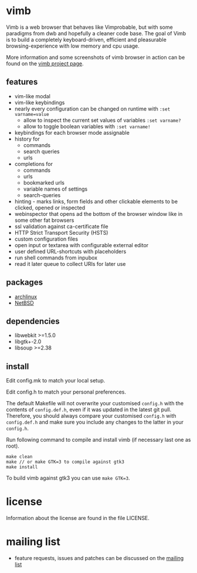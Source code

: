 # vimb
Vimb is a web browser that behaves like Vimprobable, but with some
paradigms from dwb and hopefully a cleaner code base. The goal of Vimb is to
build a completely keyboard-driven, efficient and pleasurable
browsing-experience with low memory and cpu usage.

More information and some screenshots of vimb browser in action can be found on
the [vimb project page][vimb].

## features
- vim-like modal
- vim-like keybindings
- nearly every configuration can be changed on runtime with `:set varname=value`
  - allow to inspect the current set values of variables `:set varname?`
  - allow to toggle boolean variables with `:set varname!`
- keybindings for each browser mode assignable
- history for
  - commands
  - search queries
  - urls
- completions for
  - commands
  - urls
  - bookmarked urls
  - variable names of settings
  - search-queries
- hinting - marks links, form fields and other clickable elements to be
  clicked, opened or inspected
- webinspector that opens ad the bottom of the browser window like in some
  other fat browsers
- ssl validation against ca-certificate file
- HTTP Strict Transport Security (HSTS)
- custom configuration files
- open input or textarea with configurable external editor
- user defined URL-shortcuts with placeholders
- run shell commands from inpubox
- read it later queue to collect URIs for later use

## packages

- [archlinux][]
- [NetBSD][]

## dependencies
- libwebkit >=1.5.0
- libgtk+-2.0
- libsoup >=2.38

## install
Edit config.mk to match your local setup.

Edit config.h to match your personal preferences.

The default Makefile will not overwrite your customised `config.h` with the
contents of `config.def.h`, even if it was updated in the latest git pull.
Therefore, you should always compare your customised `config.h` with
`config.def.h` and make sure you include any changes to the latter in your
`config.h`.

Run following command to compile and install vimb (if necessary last one as
root).

    make clean
    make // or make GTK=3 to compile against gtk3
    make install

To build vimb against gtk3 you can use `make GTK=3`.

# license
Information about the license are found in the file LICENSE.

# mailing list
- feature requests, issues and patches can be discussed on the [mailing list][mail]

[vimb]:        http://fanglingsu.github.io/vimb/ "vimb - vim-like webkit browser project page"
[mail]:        https://lists.sourceforge.net/lists/listinfo/vimb-users "vimb - mailing list"
[archlinux]:   https://aur.archlinux.org/packages/vimb-git/ "vimb - archlinux package"
[NetBSD]:      http://pkgsrc.se/wip/vimb "vimb - NetBSD package"
